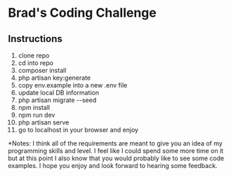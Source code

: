 # Brad's Coding Challenge 

## Instructions 
1. clone repo
2. cd into repo
3. composer install
4. php artisan key:generate
5. copy env.example into a new .env file
6. update local DB information
7. php artisan migrate --seed
8. npm install
9. npm run dev
10. php artisan serve
11. go to localhost in your browser and enjoy

*Notes:  I think all of the requirements are meant to give you an idea of my programming skills and level.  I feel like I could spend some more time on it but at this point I also know that you would probably like to see some code examples.  I hope you enjoy and look forward to hearing some feedback.  

